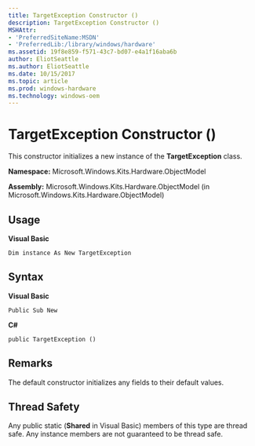 ```yaml
---
title: TargetException Constructor ()
description: TargetException Constructor ()
MSHAttr:
- 'PreferredSiteName:MSDN'
- 'PreferredLib:/library/windows/hardware'
ms.assetid: 19f8e859-f571-43c7-bd07-e4a1f16aba6b
author: EliotSeattle
ms.author: EliotSeattle
ms.date: 10/15/2017
ms.topic: article
ms.prod: windows-hardware
ms.technology: windows-oem
---
```


# TargetException Constructor ()


This constructor initializes a new instance of the **TargetException** class.

**Namespace:** Microsoft.Windows.Kits.Hardware.ObjectModel

**Assembly:** Microsoft.Windows.Kits.Hardware.ObjectModel (in Microsoft.Windows.Kits.Hardware.ObjectModel)

## <span id="Usage"></span><span id="usage"></span><span id="USAGE"></span>Usage


**Visual Basic**

`Dim instance As New TargetException`

## <span id="Syntax"></span><span id="syntax"></span><span id="SYNTAX"></span>Syntax


**Visual Basic**

`Public Sub New`

**C#**

`public TargetException ()`

## <span id="Remarks"></span><span id="remarks"></span><span id="REMARKS"></span>Remarks


The default constructor initializes any fields to their default values.

## <span id="Thread_Safety"></span><span id="thread_safety"></span><span id="THREAD_SAFETY"></span>Thread Safety


Any public static (**Shared** in Visual Basic) members of this type are thread safe. Any instance members are not guaranteed to be thread safe.

 

 







